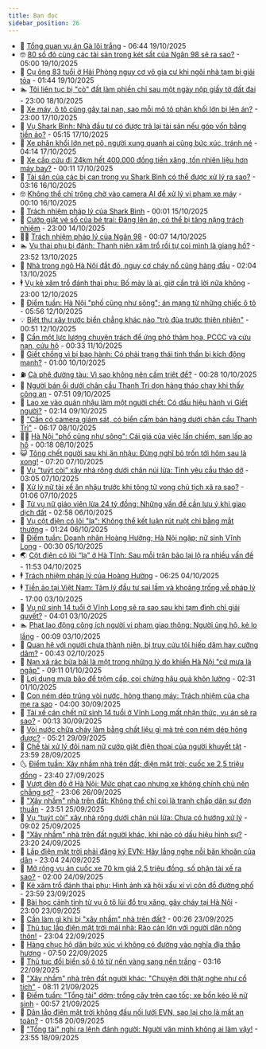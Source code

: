 ```yaml
---
title: Bạn đọc
sidebar_position: 26
---
```


<!-- dantri-ban-doc:START -->
- 🦒 [Tổng quan vụ án Gà lôi trắng](https://dantri.com.vn/ban-doc/tong-quan-vu-an-ga-loi-trang-20251018233425991.htm) - 06:44 19/10/2025
- 🤓 [80 sổ đỏ cùng các tài sản trong két sắt của Ngân 98 sẽ ra sao?](https://dantri.com.vn/ban-doc/80-so-do-cung-cac-tai-san-trong-ket-sat-cua-ngan-98-se-ra-sao-20251018164358857.htm) - 05:00 19/10/2025
- 🐻 [Cụ ông 83 tuổi ở Hải Phòng nguy cơ vô gia cư khi ngôi nhà tạm bị giải tỏa](https://dantri.com.vn/ban-doc/cu-ong-83-tuoi-o-hai-phong-nguy-co-vo-gia-cu-khi-ngoi-nha-tam-bi-giai-toa-20251018234311603.htm) - 01:44 19/10/2025
- 🏊 [Tôi liên tục bị &quot;cò&quot; đất làm phiền chỉ sau một ngày nộp giấy tờ đất đai](https://dantri.com.vn/ban-doc/toi-lien-tuc-bi-co-dat-lam-phien-chi-sau-mot-ngay-nop-giay-to-dat-dai-20251013164336309.htm) - 23:00 18/10/2025
- 💄 [Xe máy, ô tô cũng gây tai nạn, sao mỗi mô tô phân khối lớn bị lên án?](https://dantri.com.vn/ban-doc/xe-may-o-to-cung-gay-tai-nan-sao-moi-mo-to-phan-khoi-lon-bi-len-an-20251017151708791.htm) - 23:00 17/10/2025
- 🫣 [Vụ Shark Bình: Nhà đầu tư có được trả lại tài sản nếu góp vốn bằng tiền ảo?](https://dantri.com.vn/ban-doc/vu-shark-binh-nha-dau-tu-co-duoc-tra-lai-tai-san-neu-gop-von-bang-tien-ao-20251017105514626.htm) - 05:15 17/10/2025
- 🎃 [Xe phân khối lớn nẹt pô, người xung quanh ai cũng bức xúc, tránh né](https://dantri.com.vn/ban-doc/xe-phan-khoi-lon-net-po-nguoi-xung-quanh-ai-cung-buc-xuc-tranh-ne-20251017092850160.htm) - 04:14 17/10/2025
- 🦄 [Xe cấp cứu đi 24km hết 400.000 đồng tiền xăng, tốn nhiên liệu hơn máy bay?](https://dantri.com.vn/ban-doc/xe-cap-cuu-di-24km-het-400000-dong-tien-xang-ton-nhien-lieu-hon-may-bay-20251016224334652.htm) - 00:11 17/10/2025
- 💯 [Tài sản của các bị can trong vụ Shark Bình có thể được xử lý ra sao?](https://dantri.com.vn/ban-doc/tai-san-cua-cac-bi-can-trong-vu-shark-binh-co-the-duoc-xu-ly-ra-sao-20251016095237962.htm) - 03:16 16/10/2025
- 🤓 [Không thể chỉ trông chờ vào camera AI để xử lý vi phạm xe máy](https://dantri.com.vn/ban-doc/khong-the-chi-trong-cho-vao-camera-ai-de-xu-ly-vi-pham-xe-may-20251015180251432.htm) - 00:10 16/10/2025
- 🥷 [Trách nhiệm pháp lý của Shark Bình](https://dantri.com.vn/ban-doc/trach-nhiem-phap-ly-cua-shark-binh-20251014231924943.htm) - 00:01 15/10/2025
- 🐻 [Cướp giật vé số của bé trai: Đáng lên án, có thể bị tăng nặng trách nhiệm](https://dantri.com.vn/ban-doc/cuop-giat-ve-so-cua-be-trai-dang-len-an-co-the-bi-tang-nang-trach-nhiem-20251013234736881.htm) - 23:00 14/10/2025
- 🧑‍💻 [Trách nhiệm pháp lý của Ngân 98](https://dantri.com.vn/ban-doc/trach-nhiem-phap-ly-cua-ngan-98-20251013233448231.htm) - 00:07 14/10/2025
- 🏊 [Vụ thai phụ bị đánh: Thanh niên xăm trổ rồi tự coi mình là giang hồ?](https://dantri.com.vn/ban-doc/vu-thai-phu-bi-danh-thanh-nien-xam-tro-roi-tu-coi-minh-la-giang-ho-20251013143501460.htm) - 23:52 13/10/2025
- 🦆 [Nhà trong ngõ Hà Nội đắt đỏ, nguy cơ cháy nổ cũng hàng đầu](https://dantri.com.vn/ban-doc/nha-trong-ngo-ha-noi-dat-do-nguy-co-chay-no-cung-hang-dau-20251012114854574.htm) - 02:04 13/10/2025
- 🕴 [Vụ kẻ xăm trổ đánh thai phụ: Bố mày là ai, giờ cần trả lời nữa không](https://dantri.com.vn/ban-doc/vu-ke-xam-tro-danh-thai-phu-bo-may-la-ai-gio-can-tra-loi-nua-khong-20251012110200246.htm) - 23:00 12/10/2025
- 🌈 [Điểm tuần: Hà Nội &quot;phố cũng như sông&quot;; án mạng từ những chiếc ô tô](https://dantri.com.vn/ban-doc/diem-tuan-ha-noi-pho-cung-nhu-song-an-mang-tu-nhung-chiec-o-to-20251011171352030.htm) - 05:56 12/10/2025
- 💡 [Biệt thự xây trước biển chẳng khác nào &quot;trò đùa trước thiên nhiên&quot;](https://dantri.com.vn/ban-doc/biet-thu-xay-truoc-bien-chang-khac-nao-tro-dua-truoc-thien-nhien-20251011120448879.htm) - 00:51 12/10/2025
- 🐻 [Cần một lực lượng chuyên trách để ứng phó thảm họa, PCCC và cứu nạn, cứu hộ](https://dantri.com.vn/ban-doc/can-mot-luc-luong-chuyen-trach-de-ung-pho-tham-hoa-pccc-va-cuu-nan-cuu-ho-20251011073332386.htm) - 00:33 11/10/2025
- 💪 [Giết chồng vì bị bạo hành: Có phải trạng thái tinh thần bị kích động mạnh?](https://dantri.com.vn/ban-doc/giet-chong-vi-bi-bao-hanh-co-phai-trang-thai-tinh-than-bi-kich-dong-manh-20251010074833797.htm) - 01:00 10/10/2025
- ⛽️ [Cà phê đường tàu: Vì sao không nên cấm triệt để?](https://dantri.com.vn/ban-doc/ca-phe-duong-tau-vi-sao-khong-nen-cam-triet-de-20251010072834903.htm) - 00:28 10/10/2025
- 🦍 [Người bán ổi dưới chân cầu Thanh Trì dọn hàng tháo chạy khi thấy công an](https://dantri.com.vn/ban-doc/nguoi-ban-oi-duoi-chan-cau-thanh-tri-don-hang-thao-chay-khi-thay-cong-an-20251009124823503.htm) - 07:51 09/10/2025
- 🤖 [Lao xe vào quán nhậu làm một người chết: Có dấu hiệu hành vi Giết người?](https://dantri.com.vn/ban-doc/lao-xe-vao-quan-nhau-lam-mot-nguoi-chet-co-dau-hieu-hanh-vi-giet-nguoi-20251009090509686.htm) - 02:14 09/10/2025
- 🌈 [&quot;Cần có camera giám sát, có biển cấm bán hàng dưới chân cầu Thanh Trì&quot;](https://dantri.com.vn/ban-doc/can-co-camera-giam-sat-co-bien-cam-ban-hang-duoi-chan-cau-thanh-tri-20251008074428118.htm) - 06:17 08/10/2025
- 👨‍🏫 [Hà Nội &quot;phố cũng như sông&quot;: Cái giá của việc lấn chiếm, san lấp ao hồ](https://dantri.com.vn/ban-doc/ha-noi-pho-cung-nhu-song-cai-gia-cua-viec-lan-chiem-san-lap-ao-ho-20251007235356310.htm) - 00:18 08/10/2025
- 😺 [Tông chết người sau khi ăn nhậu: Đừng nghĩ bỏ trốn tới hôm sau là xong!](https://dantri.com.vn/ban-doc/tong-chet-nguoi-sau-khi-an-nhau-dung-nghi-bo-tron-toi-hom-sau-la-xong-20251007092942195.htm) - 07:20 07/10/2025
- 🎃 [Vụ “tuýt còi” xây nhà rông dưới chân núi lửa: Tỉnh yêu cầu tháo dỡ](https://dantri.com.vn/ban-doc/vu-tuyt-coi-xay-nha-rong-duoi-chan-nui-lua-tinh-yeu-cau-thao-do-20251007081039985.htm) - 03:05 07/10/2025
- 🚀 [Xử lý nữ tài xế ăn nhậu trước khi tông tử vong chủ tịch xã ra sao?](https://dantri.com.vn/ban-doc/xu-ly-nu-tai-xe-an-nhau-truoc-khi-tong-tu-vong-chu-tich-xa-ra-sao-20251006230045878.htm) - 01:06 07/10/2025
- 🧐 [Từ vụ nữ giáo viên lừa 24 tỷ đồng: Những vấn đề cần lưu ý khi giao dịch đất](https://dantri.com.vn/ban-doc/tu-vu-nu-giao-vien-lua-24-ty-dong-nhung-van-de-can-luu-y-khi-giao-dich-dat-20251004133120235.htm) - 02:58 06/10/2025
- 🌋 [Vụ cột điện có lõi &quot;lạ&quot;: Không thể kết luận rút ruột chỉ bằng mắt thường](https://dantri.com.vn/ban-doc/vu-cot-dien-co-loi-la-khong-the-ket-luan-rut-ruot-chi-bang-mat-thuong-20251006060609216.htm) - 01:24 06/10/2025
- 🦏 [Điểm tuần: Doanh nhân Hoàng Hường; Hà Nội ngập; nữ sinh Vĩnh Long](https://dantri.com.vn/ban-doc/diem-tuan-doanh-nhan-hoang-huong-ha-noi-ngap-nu-sinh-vinh-long-20251004222915929.htm) - 00:30 05/10/2025
- 🌏 [Cột điện có lõi “lạ” ở Hà Tĩnh: Sau mỗi trận bão lại lộ ra nhiều vấn đề](https://dantri.com.vn/ban-doc/cot-dien-co-loi-la-o-ha-tinh-sau-moi-tran-bao-lai-lo-ra-nhieu-van-de-20251004101138941.htm) - 11:53 04/10/2025
- 🕴 [Trách nhiệm pháp lý của Hoàng Hường](https://dantri.com.vn/ban-doc/trach-nhiem-phap-ly-cua-hoang-huong-20251004113419966.htm) - 06:25 04/10/2025
- 🕴 [Tiền ảo tại Việt Nam: Tâm lý đầu tư sai lầm và khoảng trống về pháp lý](https://dantri.com.vn/phap-luat/tien-ao-tai-viet-nam-tam-ly-dau-tu-sai-lam-va-khoang-trong-ve-phap-ly-20251003171710677.htm) - 17:00 03/10/2025
- 🎉 [Vụ nữ sinh 14 tuổi ở Vĩnh Long sẽ ra sao sau khi tạm đình chỉ giải quyết?](https://dantri.com.vn/ban-doc/vu-nu-sinh-14-tuoi-o-vinh-long-se-ra-sao-sau-khi-tam-dinh-chi-giai-quyet-20251003073423237.htm) - 04:01 03/10/2025
- 🏊 [Phạt lao động công ích người vi phạm giao thông: Người ủng hộ, kẻ lo lắng](https://dantri.com.vn/ban-doc/phat-lao-dong-cong-ich-nguoi-vi-pham-giao-thong-nguoi-ung-ho-ke-lo-lang-20251003000644269.htm) - 00:09 03/10/2025
- 🦣 [Quan hệ với người chưa thành niên, bị truy cứu tội hiếp dâm hay cưỡng dâm?](https://dantri.com.vn/ban-doc/quan-he-voi-nguoi-chua-thanh-nien-bi-truy-cuu-toi-hiep-dam-hay-cuong-dam-20251002074252470.htm) - 00:43 02/10/2025
- 💫 [Nạn xả rác bừa bãi là một trong những lý do khiến Hà Nội &quot;cứ mưa là ngập&quot;](https://dantri.com.vn/ban-doc/nan-xa-rac-bua-bai-la-mot-trong-nhung-ly-do-khien-ha-noi-cu-mua-la-ngap-20251001153714121.htm) - 09:11 01/10/2025
- 🌈 [Lợi dụng mưa bão để trộm cắp, coi chừng hậu quả khôn lường](https://dantri.com.vn/ban-doc/loi-dung-mua-bao-de-trom-cap-coi-chung-hau-qua-khon-luong-20251001074240088.htm) - 02:31 01/10/2025
- 🫣 [Con ném dép trúng vòi nước, hỏng thang máy: Trách nhiệm của cha mẹ ra sao](https://dantri.com.vn/ban-doc/con-nem-dep-trung-voi-nuoc-hong-thang-may-trach-nhiem-cua-cha-me-ra-sao-20250929224658329.htm) - 04:00 30/09/2025
- 🎉 [Tài xế cán chết nữ sinh 14 tuổi ở Vĩnh Long mất nhận thức, vụ án sẽ ra sao?](https://dantri.com.vn/ban-doc/tai-xe-can-chet-nu-sinh-14-tuoi-o-vinh-long-mat-nhan-thuc-vu-an-se-ra-sao-20250929235640539.htm) - 00:13 30/09/2025
- 🥸 [Vòi nước chữa cháy làm bằng chất liệu gì mà trẻ con ném dép hỏng được?](https://dantri.com.vn/ban-doc/voi-nuoc-chua-chay-lam-bang-chat-lieu-gi-ma-tre-con-nem-dep-hong-duoc-20250929083202343.htm) - 05:21 29/09/2025
- 🦄 [Chế tài xử lý đôi nam nữ cướp giật điện thoại của người khuyết tật](https://dantri.com.vn/ban-doc/che-tai-xu-ly-doi-nam-nu-cuop-giat-dien-thoai-cua-nguoi-khuyet-tat-20250928181009119.htm) - 23:59 28/09/2025
- 🌜 [Điểm tuần: Xây nhầm nhà trên đất; điện mặt trời; cuốc xe 2,5 triệu đồng](https://dantri.com.vn/ban-doc/diem-tuan-xay-nham-nha-tren-dat-dien-mat-troi-cuoc-xe-25-trieu-dong-20250928002708885.htm) - 23:40 27/09/2025
- 🎉 [Vượt đèn đỏ ở Hà Nội: Mức phạt cao nhưng xe không chính chủ nên chẳng sợ?](https://dantri.com.vn/ban-doc/vuot-den-do-o-ha-noi-muc-phat-cao-nhung-xe-khong-chinh-chu-nen-chang-so-20250926102126620.htm) - 23:06 26/09/2025
- 🦄 [&quot;Xây nhầm&quot; nhà trên đất: Không thể chỉ coi là tranh chấp dân sự đơn thuần](https://dantri.com.vn/ban-doc/xay-nham-nha-tren-dat-khong-the-chi-coi-la-tranh-chap-dan-su-don-thuan-20250925232833223.htm) - 23:51 25/09/2025
- 🧰 [Vụ “tuýt còi” xây nhà rông dưới chân núi lửa: Chưa có hướng xử lý](https://dantri.com.vn/ban-doc/vu-tuyt-coi-xay-nha-rong-duoi-chan-nui-lua-chua-co-huong-xu-ly-20250924083233536.htm) - 09:02 25/09/2025
- 🤡 [&quot;Xây nhầm&quot; nhà trên đất người khác, khi nào có dấu hiệu hình sự?](https://dantri.com.vn/ban-doc/xay-nham-nha-tren-dat-nguoi-khac-khi-nao-co-dau-hieu-hinh-su-20250924185514859.htm) - 23:20 24/09/2025
- 💫 [Lắp điện mặt trời phải đăng ký EVN: Hãy lắng nghe nỗi băn khoăn của dân](https://dantri.com.vn/ban-doc/lap-dien-mat-troi-phai-dang-ky-evn-hay-lang-nghe-noi-ban-khoan-cua-dan-20250922221326822.htm) - 23:04 24/09/2025
- 🦏 [Mở rộng vụ án cuốc xe 70 km giá 2,5 triệu đồng, số phận tài xế ra sao?](https://dantri.com.vn/ban-doc/mo-rong-vu-an-cuoc-xe-70-km-gia-25-trieu-dong-so-phan-tai-xe-ra-sao-20250923231102992.htm) - 02:00 24/09/2025
- 🧠 [Kẻ xăm trổ đánh thai phụ: Hình ảnh xã hội xấu xí vì côn đồ đường phố](https://dantri.com.vn/ban-doc/ke-xam-tro-danh-thai-phu-hinh-anh-xa-hoi-xau-xi-vi-con-do-duong-pho-20250923153402845.htm) - 23:59 23/09/2025
- 🫶 [Bài học cảnh tỉnh từ vụ ô tô lùi đổ trụ xăng, gây cháy tại Hà Nội](https://dantri.com.vn/ban-doc/bai-hoc-canh-tinh-tu-vu-o-to-lui-do-tru-xang-gay-chay-tai-ha-noi-20250923140818793.htm) - 23:00 23/09/2025
- 💼 [Cần làm gì khi bị &quot;xây nhầm&quot; nhà trên đất?](https://dantri.com.vn/ban-doc/can-lam-gi-khi-bi-xay-nham-nha-tren-dat-20250922232537391.htm) - 00:26 23/09/2025
- 👺 [Thủ tục lắp điện mặt trời mái nhà: Rào cản lớn với người dân nông thôn!](https://dantri.com.vn/ban-doc/thu-tuc-lap-dien-mat-troi-mai-nha-rao-can-lon-voi-nguoi-dan-nong-thon-20250922081001569.htm) - 23:04 22/09/2025
- 🥳 [Hàng chục hộ dân bức xúc vì không có đường vào nghĩa địa thắp hương](https://dantri.com.vn/ban-doc/hang-chuc-ho-dan-buc-xuc-vi-khong-co-duong-vao-nghia-dia-thap-huong-20250922121121348.htm) - 07:50 22/09/2025
- 🦄 [Thủ tục đổi biển số ô tô từ nền vàng sang nền trắng](https://dantri.com.vn/ban-doc/thu-tuc-doi-bien-so-o-to-tu-nen-vang-sang-nen-trang-20250922101512688.htm) - 03:16 22/09/2025
- 🎡 [&quot;Xây nhầm&quot; nhà trên đất người khác: &quot;Chuyện đời thật nghe như cổ tích&quot;](https://dantri.com.vn/ban-doc/xay-nham-nha-tren-dat-nguoi-khac-chuyen-doi-that-nghe-nhu-co-tich-20250921105506589.htm) - 08:11 21/09/2025
- 💫 [Điểm tuần: &quot;Tổng tài&quot; dởm; trồng cây trên cao tốc; xe bồn kéo lê nữ sinh](https://dantri.com.vn/ban-doc/diem-tuan-tong-tai-dom-trong-cay-tren-cao-toc-xe-bon-keo-le-nu-sinh-20250921010449543.htm) - 00:57 21/09/2025
- 💫 [Dân lắp điện mặt trời không đấu nối lưới EVN, sao lại cho là mất an toàn?](https://dantri.com.vn/ban-doc/dan-lap-dien-mat-troi-khong-dau-noi-luoi-evn-sao-lai-cho-la-mat-an-toan-20250919132719932.htm) - 01:58 20/09/2025
- 💪 [&quot;Tổng tài&quot; nghi ra lệnh đánh người: Người văn minh không ai làm vậy!](https://dantri.com.vn/ban-doc/tong-tai-nghi-ra-lenh-danh-nguoi-nguoi-van-minh-khong-ai-lam-vay-20250919001825851.htm) - 23:55 18/09/2025<!-- dantri-ban-doc:END -->
